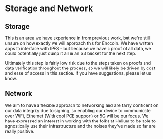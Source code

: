 # Storage and Network

## Storage
This is an area we have experience in from previous work, but we're still unsure on how exactly we will approach this for Endcoin. 
We have written apps to interface with IPFS - but because we have a proof of all data, we could potentially just dump it all in an S3 bucket for the next step. 

Ultimately this step is fairly low risk due to the steps taken on proofs and data verification throughout the process, so we will likely be driven by cost and ease of access in this section. If you have suggestions, please let us know. 

## Network
We aim to have a flexible approach to networking and are fairly confident on our data integrity due to signing, so enabling our device to communicate over WiFi, Ethernet (With cool POE support) or 5G will be our focus. We have expressed an interest in working with the folks at Helium to be able to agnostically use their infrastructure and the noises they've made so far are really positive. 
